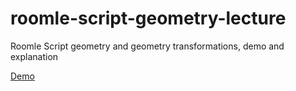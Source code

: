 # roomle-script-geometry-lecture

Roomle Script geometry and geometry transformations, demo and explanation

[Demo](https://roomle.github.io/roomle-script-geometry-lecture/dist/client/)

